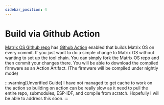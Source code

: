 ```yaml
---
sidebar_position: 4
---
```


# Build via Github Action

[Matrix OS Github repo](https://github.com/203-Systems/MatrixOS) has [Github Action](https://github.com/203-Systems/MatrixOS/actions) enabled that builds Matrix OS on every commit. If you just want to do a simple change to Matrix OS without wanting to set up the tool chain. You can simply fork the Matrix OS repo and then commit your changes there. You will be able to download the compiled firmware as an Action Artifact. (The firmware will be compiled under nightly mode)

:::warning[Unverified Guide]
I have not managed to get cache to work on the action so building on action can be really slow as it need to pull the entire repo, submodules, ESP-IDF, and compile from scratch. Hopefully I will be able to address this soon.
:::
